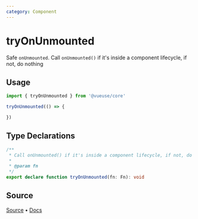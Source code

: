 ```yaml
---
category: Component
---
```


# tryOnUnmounted

Safe `onUnmounted`. Call `onUnmounted()` if it's inside a component lifecycle, if not, do nothing

## Usage

```js
import { tryOnUnmounted } from '@vueuse/core'

tryOnUnmounted(() => {

})
```


<!--FOOTER_STARTS-->
## Type Declarations

```typescript
/**
 * Call onUnmounted() if it's inside a component lifecycle, if not, do nothing
 *
 * @param fn
 */
export declare function tryOnUnmounted(fn: Fn): void
```

## Source

[Source](https://github.com/vueuse/vueuse/blob/main/packages/shared/tryOnUnmounted/index.ts) • [Docs](https://github.com/vueuse/vueuse/blob/main/packages/shared/tryOnUnmounted/index.md)


<!--FOOTER_ENDS-->
